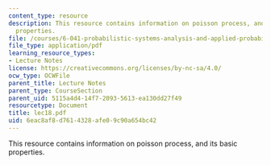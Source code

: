 ```yaml
---
content_type: resource
description: This resource contains information on poisson process, and its basic
  properties.
file: /courses/6-041-probabilistic-systems-analysis-and-applied-probability-spring-2006/6eac8af8d7614328afe09c90a654bc42_lec18.pdf
file_type: application/pdf
learning_resource_types:
- Lecture Notes
license: https://creativecommons.org/licenses/by-nc-sa/4.0/
ocw_type: OCWFile
parent_title: Lecture Notes
parent_type: CourseSection
parent_uid: 5115a4d4-14f7-2093-5613-ea130dd27f49
resourcetype: Document
title: lec18.pdf
uid: 6eac8af8-d761-4328-afe0-9c90a654bc42
---
```

This resource contains information on poisson process, and its basic properties.